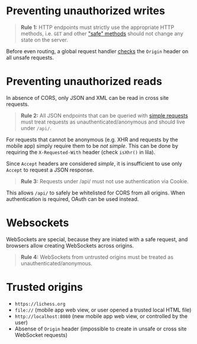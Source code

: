 # Preventing unauthorized writes

> **Rule 1:** HTTP endpoints must strictly use the appropriate HTTP methods, i.e. `GET` and other ["safe" methods](https://developer.mozilla.org/en-US/docs/Glossary/safe) should not change any state on the server.

Before even routing, a global request handler [checks](https://github.com/ornicar/lila/blob/master/modules/security/src/main/CSRFRequestHandler.scala) the `Origin` header on all unsafe requests.

# Preventing unauthorized reads

In absence of CORS, only JSON and XML can be read in cross site requests.

> **Rule 2:** All JSON endpoints that can be queried with [simple requests](https://developer.mozilla.org/en-US/docs/Web/HTTP/CORS#Simple_requests) must treat requests as unauthenticated/anonymous and should live under `/api/`.

For requests that cannot be anonymous (e.g. XHR and requests by the mobile app) simply require them to be *not simple*. This can be done by requiring the `X-Requested-With` header (check `isXhr()` in lila).

Since `Accept` headers are considered *simple*, it is insufficient to use only `Accept` to request a JSON response.

> **Rule 3:** Requests under /api/ must not use authentication via Cookie.

This allows `/api/` to safely be whitelisted for CORS from all origins. When authentication is required, OAuth can be used instead.

# Websockets

WebSockets are special, because they are iniated with a safe request, and browsers allow creating WebSockets across origins.

> **Rule 4:** WebSockets from untrusted origins must be treated as unauthenticated/anonymous.

# Trusted origins

* `https://lichess.org`
* `file://` (mobile app web view, or user opened a trusted local HTML file)
* `http://localhost:8080` (new mobile app web view, or controlled by the user)
* Absense of `Origin` header (impossible to create in unsafe or cross site WebSocket requests)